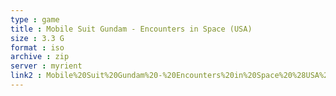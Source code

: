 ```yaml
---
type : game
title : Mobile Suit Gundam - Encounters in Space (USA)
size : 3.3 G
format : iso
archive : zip
server : myrient
link2 : Mobile%20Suit%20Gundam%20-%20Encounters%20in%20Space%20%28USA%29
---
```

